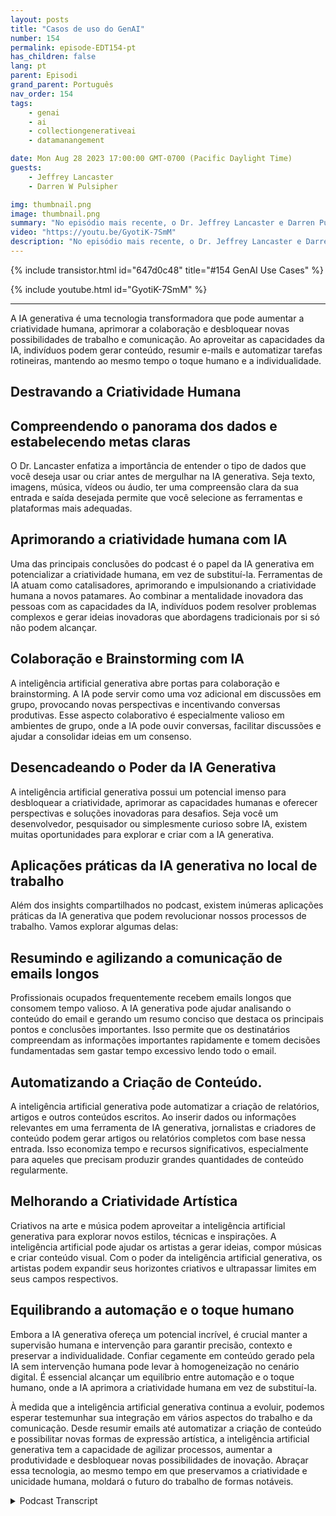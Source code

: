 ```yaml
---
layout: posts
title: "Casos de uso do GenAI"
number: 154
permalink: episode-EDT154-pt
has_children: false
lang: pt
parent: Episodi
grand_parent: Português
nav_order: 154
tags:
    - genai
    - ai
    - collectiongenerativeai
    - datamanangement

date: Mon Aug 28 2023 17:00:00 GMT-0700 (Pacific Daylight Time)
guests:
    - Jeffrey Lancaster
    - Darren W Pulsipher

img: thumbnail.png
image: thumbnail.png
summary: "No episódio mais recente, o Dr. Jeffrey Lancaster e Darren Pulsipher exploram os casos de uso práticos da IA generativa e como ela pode liberar a criatividade humana em várias áreas."
video: "https://youtu.be/GyotiK-7SmM"
description: "No episódio mais recente, o Dr. Jeffrey Lancaster e Darren Pulsipher exploram os casos de uso práticos da IA generativa e como ela pode liberar a criatividade humana em várias áreas."
---
```


<div>
{% include transistor.html id="647d0c48" title="#154 GenAI Use Cases" %}

{% include youtube.html id="GyotiK-7SmM" %}
</div>

---

A IA generativa é uma tecnologia transformadora que pode aumentar a criatividade humana, aprimorar a colaboração e desbloquear novas possibilidades de trabalho e comunicação. Ao aproveitar as capacidades da IA, indivíduos podem gerar conteúdo, resumir e-mails e automatizar tarefas rotineiras, mantendo ao mesmo tempo o toque humano e a individualidade.

## Destravando a Criatividade Humana

## Compreendendo o panorama dos dados e estabelecendo metas claras

O Dr. Lancaster enfatiza a importância de entender o tipo de dados que você deseja usar ou criar antes de mergulhar na IA generativa. Seja texto, imagens, música, vídeos ou áudio, ter uma compreensão clara da sua entrada e saída desejada permite que você selecione as ferramentas e plataformas mais adequadas.

## Aprimorando a criatividade humana com IA

Uma das principais conclusões do podcast é o papel da IA generativa em potencializar a criatividade humana, em vez de substituí-la. Ferramentas de IA atuam como catalisadores, aprimorando e impulsionando a criatividade humana a novos patamares. Ao combinar a mentalidade inovadora das pessoas com as capacidades da IA, indivíduos podem resolver problemas complexos e gerar ideias inovadoras que abordagens tradicionais por si só não podem alcançar.

## Colaboração e Brainstorming com IA

A inteligência artificial generativa abre portas para colaboração e brainstorming. A IA pode servir como uma voz adicional em discussões em grupo, provocando novas perspectivas e incentivando conversas produtivas. Esse aspecto colaborativo é especialmente valioso em ambientes de grupo, onde a IA pode ouvir conversas, facilitar discussões e ajudar a consolidar ideias em um consenso.

## Desencadeando o Poder da IA Generativa

A inteligência artificial generativa possui um potencial imenso para desbloquear a criatividade, aprimorar as capacidades humanas e oferecer perspectivas e soluções inovadoras para desafios. Seja você um desenvolvedor, pesquisador ou simplesmente curioso sobre IA, existem muitas oportunidades para explorar e criar com a IA generativa.

## Aplicações práticas da IA generativa no local de trabalho

Além dos insights compartilhados no podcast, existem inúmeras aplicações práticas da IA generativa que podem revolucionar nossos processos de trabalho. Vamos explorar algumas delas:

## Resumindo e agilizando a comunicação de emails longos

Profissionais ocupados frequentemente recebem emails longos que consomem tempo valioso. A IA generativa pode ajudar analisando o conteúdo do email e gerando um resumo conciso que destaca os principais pontos e conclusões importantes. Isso permite que os destinatários compreendam as informações importantes rapidamente e tomem decisões fundamentadas sem gastar tempo excessivo lendo todo o email.

## Automatizando a Criação de Conteúdo.

A inteligência artificial generativa pode automatizar a criação de relatórios, artigos e outros conteúdos escritos. Ao inserir dados ou informações relevantes em uma ferramenta de IA generativa, jornalistas e criadores de conteúdo podem gerar artigos ou relatórios completos com base nessa entrada. Isso economiza tempo e recursos significativos, especialmente para aqueles que precisam produzir grandes quantidades de conteúdo regularmente.

## Melhorando a Criatividade Artística

Criativos na arte e música podem aproveitar a inteligência artificial generativa para explorar novos estilos, técnicas e inspirações. A inteligência artificial pode ajudar os artistas a gerar ideias, compor músicas e criar conteúdo visual. Com o poder da inteligência artificial generativa, os artistas podem expandir seus horizontes criativos e ultrapassar limites em seus campos respectivos.

## Equilibrando a automação e o toque humano

Embora a IA generativa ofereça um potencial incrível, é crucial manter a supervisão humana e intervenção para garantir precisão, contexto e preservar a individualidade. Confiar cegamente em conteúdo gerado pela IA sem intervenção humana pode levar à homogeneização no cenário digital. É essencial alcançar um equilíbrio entre automação e o toque humano, onde a IA aprimora a criatividade humana em vez de substituí-la.

À medida que a inteligência artificial generativa continua a evoluir, podemos esperar testemunhar sua integração em vários aspectos do trabalho e da comunicação. Desde resumir emails até automatizar a criação de conteúdo e possibilitar novas formas de expressão artística, a inteligência artificial generativa tem a capacidade de agilizar processos, aumentar a produtividade e desbloquear novas possibilidades de inovação. Abraçar essa tecnologia, ao mesmo tempo em que preservamos a criatividade e unicidade humana, moldará o futuro do trabalho de formas notáveis.



<details>
<summary> Podcast Transcript </summary>

<p></p>

</details>
